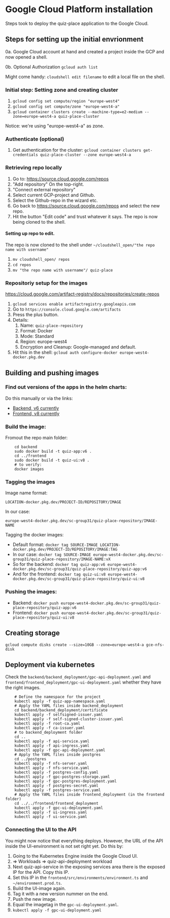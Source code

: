 # Google Cloud Platform installation
Steps took to deploy the quiz-place application to the Google Cloud.

## Steps for setting up the initial envrionment
0a. Google Cloud account at hand and created a project inside the GCP and now opened a shell.

0b. Optional Authorization `gcloud auth list`

Might come handy: `cloudshell edit filename` to edit a local file on the shell. 

### Initial step: Setting zone and creating cluster
1. `gcloud config set compute/region "europe-west4"`
2. `gcloud config set compute/zone "europe-west4-a"`
3. `gcloud container clusters create --machine-type=e2-medium --zone=europe-west4-a quiz-place-cluster`

Notice: we're using "europe-west4-a" as zone.
### Authenticate (optional)
1. Get authentication for the cluster: `gcloud container clusters get-credentials quiz-place-cluster --zone europe-west4-a`
### Retrieving repo locally
1. Go to: https://source.cloud.google.com/repos
2. "Add repository" On the top-right.
3. "Connect external repository"
4. Select current GCP-project and Github.
5. Select the Github-repo in the wizard etc.
6. Go back to https://source.cloud.google.com/repos and select the new repo.
7. Hit the button "Edit code" and trust whatever it says. The repo is now being cloned to the shell.
#### Setting up repo to edit.
The repo is now cloned to the shell under `~/cloudshell_open/"the repo name with username"`
1. `mv cloudshell_open/ repos`
2. `cd repos`
3. `mv "the repo name with username"/ quiz-place`
### Repositoriy setup for the images
https://cloud.google.com/artifact-registry/docs/repositories/create-repos
1. `gcloud services enable artifactregistry.googleapis.com`
2. Go to `https://console.cloud.google.com/artifacts`
3. Press the plus button.
4. Details:
    1. Name: `quiz-place-repository`
    2. Format: Docker
    3. Mode: Standard
    4. Region: europe-west4
    5. Encryption and Cleanup: Google-managed and default.
5. Hit this in the shell: `gcloud auth configure-docker europe-west4-docker.pkg.dev`

## Building and pushing images
### Find out versions of the apps in the helm charts:
Do this manually or via the links:
- [Backend, v6 currently](https://github.com/oletimmers/quiz-place/blob/master/helm/quiz-app-chart/charts/quizAPI/Chart.yaml)
- [Frontend, v8 currently](https://github.com/oletimmers/quiz-place/blob/master/helm/quiz-app-chart/charts/quizUI/Chart.yaml)


### Build the image:
Fromout the repo main folder:

```shell
    cd backend
    sudo docker build -t quiz-app:v6 .
    cd ../frontend
    sudo docker build -t quiz-ui:v8 .
    # to verify:
    docker images
```

### Tagging the images
Image name format:

`LOCATION-docker.pkg.dev/PROJECT-ID/REPOSITORY/IMAGE`

In our case:

`europe-west4-docker.pkg.dev/sc-group31/quiz-place-repository/IMAGE-NAME`

Tagging the docker images:
- Default format: `docker tag SOURCE-IMAGE LOCATION-docker.pkg.dev/PROJECT-ID/REPOSITORY/IMAGE:TAG`
- In our case: `docker tag SOURCE-IMAGE europe-west4-docker.pkg.dev/sc-group31/quiz-place-repository/IMAGE-NAME:vX`
- So for the backend: `docker tag quiz-app:v6 europe-west4-docker.pkg.dev/sc-group31/quiz-place-repository/quiz-app:v6`
- And for the frontend: `docker tag quiz-ui:v8 europe-west4-docker.pkg.dev/sc-group31/quiz-place-repository/quiz-ui:v8`

### Pushing the images:
- Backend: `docker push europe-west4-docker.pkg.dev/sc-group31/quiz-place-repository/quiz-app:v6`
- Frontend: `docker push europe-west4-docker.pkg.dev/sc-group31/quiz-place-repository/quiz-ui:v8`

## Creating storage
`gcloud compute disks create --size=10GB --zone=europe-west4-a gce-nfs-disk`

## Deployment via kubernetes
Check the `backend/backend_deployment/gpc-api-deployment.yaml` and `frontend/frontend_deployment/gpc-ui-deployment.yaml` whether they have the right images.

```shell
    # Define the namespace for the project
    kubectl apply -f quiz-app-namespace.yaml
    # Apply the YAML files inside backend_deployment
    cd backend/backend_deployment/certificate
    kubectl apply -f selfsigned-issuer.yaml
    kubectl apply -f self-signed-cluster-issuer.yaml
    kubectl apply -f root-ca.yaml
    kubectl apply -f ca-issuer.yaml
    # to backend_deployment folder
    cd .. 
    kubectl apply -f api-service.yaml
    kubectl apply -f api-ingress.yaml
    kubectl apply -f gpc-api-deployment.yaml
    # Apply the YAML files inside postgres
    cd ../postgres
    kubectl apply -f nfs-server.yaml
    kubectl apply -f nfs-service.yaml
    kubectl apply -f postgres-config.yaml
    kubectl apply -f gpc-postgres-storage.yaml
    kubectl apply -f gpc-postgres-deployment.yaml
    kubectl apply -f postgres-secret.yaml
    kubectl apply -f postgres-service.yaml
    # Apply the YAML files inside frontend_deployment (in the frontend folder)
    cd ../../frontend/frontend_deployment
    kubectl apply -f gpc-ui-deployment.yaml
    kubectl apply -f ui-ingress.yaml
    kubectl apply -f ui-service.yaml
```
### Connecting the UI to the API
You might now notice that everything deploys. However, the URL of the API inside the UI-environment is not set right yet.
Do this by:
1. Going to the Kubernetes Engine inside the Google Cloud UI.
2. => Workloads => quiz-api-deployment workload
3. Next quiz-api-service in the exposing services area there is the exposed IP for the API. Copy this IP.
4. Set this IP in the `frontend/src/environments/environment.ts` and `~/environment.prod.ts`.
5. Build the UI-image again.
6. Tag it with a new version nummer on the end.
7. Push the new image.
8. Equal the imagetag in the `gpc-ui-deployment.yaml`.
9. `kubectl apply -f gpc-ui-deployment.yaml`
